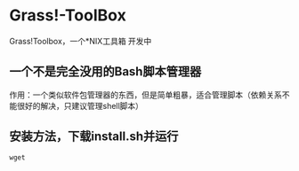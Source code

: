 # Grass!-ToolBox
Grass!Toolbox，一个*NIX工具箱
开发中
## 一个不是完全没用的Bash脚本管理器
作用：一个类似软件包管理器的东西，但是简单粗暴，适合管理脚本（依赖关系不能很好的解决，只建议管理shell脚本）
## 安装方法，下载install.sh并运行
```
wget 
